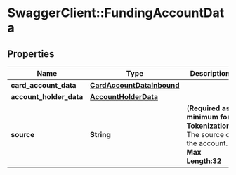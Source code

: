# SwaggerClient::FundingAccountData

## Properties
Name | Type | Description | Notes
------------ | ------------- | ------------- | -------------
**card_account_data** | [**CardAccountDataInbound**](CardAccountDataInbound.md) |  | [optional] 
**account_holder_data** | [**AccountHolderData**](AccountHolderData.md) |  | [optional] 
**source** | **String** | (__Required as minimum for Tokenization__)  The source of the account.   __Max Length:32__  | [optional] 


